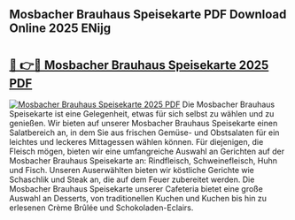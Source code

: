 ## Mosbacher Brauhaus Speisekarte PDF Download Online 2025 ENijg

# <h2><a href="http://gc9at6.nevu.top/?p=Mosbacher+Brauhaus+Speisekarte">🔗 👉🔴 Mosbacher Brauhaus Speisekarte 2025 PDF</a></h2>

[![Mosbacher Brauhaus Speisekarte 2025 PDF](https://i.imgur.com/dBaPXMq.png)](http://gc9at6.nevu.top/?p=Mosbacher+Brauhaus+Speisekarte)
Die Mosbacher Brauhaus Speisekarte ist eine Gelegenheit, etwas für sich selbst zu wählen und zu genießen. Wir bieten auf unserer Mosbacher Brauhaus Speisekarte einen Salatbereich an, in dem Sie aus frischen Gemüse- und Obstsalaten für ein leichtes und leckeres Mittagessen wählen können. Für diejenigen, die Fleisch mögen, bieten wir eine umfangreiche Auswahl an Gerichten auf der Mosbacher Brauhaus Speisekarte an: Rindfleisch, Schweinefleisch, Huhn und Fisch. Unseren Auserwählten bieten wir köstliche Gerichte wie Schaschlik und Steak an, die auf dem Feuer zubereitet werden. Die Mosbacher Brauhaus Speisekarte unserer Cafeteria bietet eine große Auswahl an Desserts, von traditionellen Kuchen und Kuchen bis hin zu erlesenen Crème Brûlée und Schokoladen-Eclairs.
